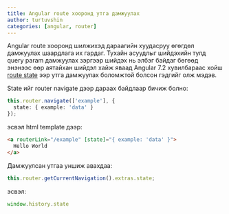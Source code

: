 ```yaml
---
title: Angular route хооронд утга дамжуулах
author: turtuvshin
categories: [angular, router]
---
```


Angular route хооронд шилжихэд дараагийн хуудасруу өгөгдөл дамжуулах шаардлага их гардаг. Тухайн асуудлыг шийдэхийн тулд query param дамжуулах зэргээр шийдэх нь элбэг байдаг бөгөөд энэнээс өөр аятайхан шийдэл хайж яваад
Angular 7.2 хувилбараас хойш [route state](https://angular.io/guide/router#router-state) ээр утга дамжуулах боломжтой болсон гэдгийг олж мэдэв.

State ийг router navigate дээр дараах байдлаар бичиж болно:
```ts
this.router.navigate(['example'], { 
  state: { example: 'data' } 
});

```

эсвэл html template дээр:

```html
<a routerLink="/example" [state]="{ example: 'data' }">
  Hello World
</a>
```

Дамжуулсан утгаа уншиж авахдаа:

```ts
this.router.getCurrentNavigation().extras.state;
```
эсвэл:

```ts
window.history.state
```


